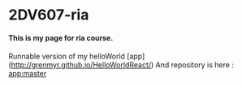# 2DV607-ria

#### This is my page for ria course.




#### 
Runnable version of my helloWorld [app] (http://grenmyr.github.io/HelloWorldReact/)
And repository is here : [app:master](https://github.com/Grenmyr/HelloWorldReact/tree/master)
